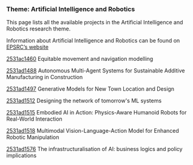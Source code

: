 ### Theme: Artificial Intelligence and Robotics

This page lists all the available projects in the Artificial Intelligence and Robotics research theme.

Information about Artificial Intelligence and Robotics can be found on [EPSRC’s website](https://www.ukri.org/what-we-offer/browse-our-areas-of-investment-and-support/artificial-intelligence-and-robotics-theme/)

[2531ac1460](../projects/2531ac1460.md) Equitable movement and navigation modelling

[2531ad1488](../projects/2531ad1488.md) Autonomous Multi-Agent Systems for Sustainable Additive Manufacturing in Construction

[2531ad1497](../projects/2531ad1497.md) Generative Models for New Town Location and Design

[2531ad1512](../projects/2531ad1512.md) Designing the network of tomorrow's ML systems

[2531ad1515](../projects/2531ad1515.md) Embodied AI in Action: Physics-Aware Humanoid Robots for Real-World Interaction

[2531ad1518](../projects/2531ad1518.md) Multimodal Vision-Language-Action Model for Enhanced Robotic Manipulation

[2531ad1576](../projects/2531ad1576.md) The infrastructuralisation of AI: business logics and policy implications

